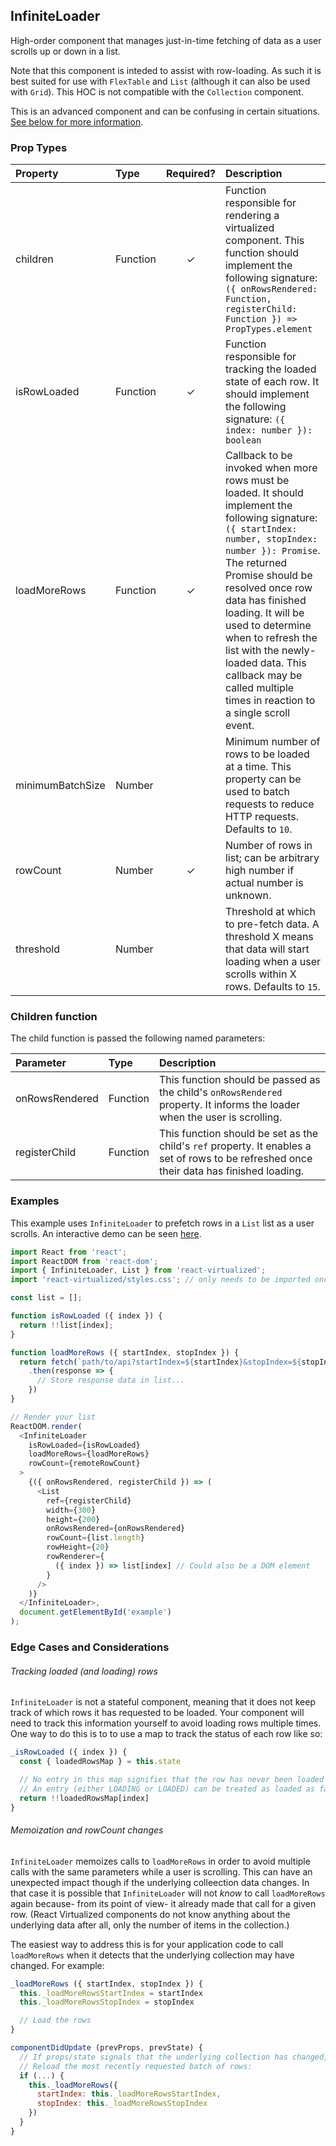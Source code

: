 InfiniteLoader
---------------

High-order component that manages just-in-time fetching of data as a user scrolls up or down in a list.

Note that this component is inteded to assist with row-loading.
As such it is best suited for use with `FlexTable` and `List` (although it can also be used with `Grid`).
This HOC is not compatible with the `Collection` component.

This is an advanced component and can be confusing in certain situations.
[See below for more information](#edge-cases-and-considerations).

### Prop Types
| Property | Type | Required? | Description |
|:---|:---|:---:|:---|
| children | Function | ✓ | Function responsible for rendering a virtualized component. This function should implement the following signature: `({ onRowsRendered: Function, registerChild: Function }) => PropTypes.element` |
| isRowLoaded | Function | ✓ | Function responsible for tracking the loaded state of each row. It should implement the following signature: `({ index: number }): boolean` |
| loadMoreRows | Function | ✓ | Callback to be invoked when more rows must be loaded. It should implement the following signature: `({ startIndex: number, stopIndex: number }): Promise`. The returned Promise should be resolved once row data has finished loading. It will be used to determine when to refresh the list with the newly-loaded data. This callback may be called multiple times in reaction to a single scroll event. |
| minimumBatchSize | Number |  | Minimum number of rows to be loaded at a time. This property can be used to batch requests to reduce HTTP requests. Defaults to `10`. |
| rowCount | Number | ✓ | Number of rows in list; can be arbitrary high number if actual number is unknown. |
| threshold | Number |  | Threshold at which to pre-fetch data. A threshold X means that data will start loading when a user scrolls within X rows. Defaults to `15`. |

### Children function

The child function is passed the following named parameters:

| Parameter | Type | Description |
|:---|:---|:---|
| onRowsRendered | Function | This function should be passed as the child's `onRowsRendered` property. It informs the loader when the user is scrolling. |
| registerChild | Function | This function should be set as the child's `ref` property. It enables a set of rows to be refreshed once their data has finished loading. |

### Examples

This example uses `InfiniteLoader` to prefetch rows in a `List` list as a user scrolls.
An interactive demo can be seen [here](https://bvaughn.github.io/react-virtualized/?component=InfiniteLoader).

```js
import React from 'react';
import ReactDOM from 'react-dom';
import { InfiniteLoader, List } from 'react-virtualized';
import 'react-virtualized/styles.css'; // only needs to be imported once

const list = [];

function isRowLoaded ({ index }) {
  return !!list[index];
}

function loadMoreRows ({ startIndex, stopIndex }) {
  return fetch(`path/to/api?startIndex=${startIndex}&stopIndex=${stopIndex}`)
    .then(response => {
      // Store response data in list...
    })
}

// Render your list
ReactDOM.render(
  <InfiniteLoader
    isRowLoaded={isRowLoaded}
    loadMoreRows={loadMoreRows}
    rowCount={remoteRowCount}
  >
    {({ onRowsRendered, registerChild }) => (
      <List
        ref={registerChild}
        width={300}
        height={200}
        onRowsRendered={onRowsRendered}
        rowCount={list.length}
        rowHeight={20}
        rowRenderer={
          ({ index }) => list[index] // Could also be a DOM element
        }
      />
    )}
  </InfiniteLoader>,
  document.getElementById('example')
);
```

### Edge Cases and Considerations

###### Tracking loaded (and loading) rows

`InfiniteLoader` is not a stateful component, meaning that it does not keep track of which rows it has requested to be loaded.
Your component will need to track this information yourself to avoid loading rows multiple times.
One way to do this is to to use a map to track the status of each row like so:

```js
_isRowLoaded ({ index }) {
  const { loadedRowsMap } = this.state

  // No entry in this map signifies that the row has never been loaded before
  // An entry (either LOADING or LOADED) can be treated as loaded as far as InfiniteLoader is concerned
  return !!loadedRowsMap[index]
}
```

###### Memoization and rowCount changes

`InfiniteLoader` memoizes calls to `loadMoreRows` in order to avoid multiple calls with the same parameters while a user is scrolling.
This can have an unexpected impact though if the underlying colleection data changes.
In that case it is possible that `InfiniteLoader` will not _know_ to call `loadMoreRows` again because- from its point of view- it already made that call for a given row.
(React Virtualized components do not know anything about the underlying data after all, only the number of items in the collection.)

The easiest way to address this is for your application code to call `loadMoreRows` when it detects that the underlying collection may have changed.
For example:
```js
_loadMoreRows ({ startIndex, stopIndex }) {
  this._loadMoreRowsStartIndex = startIndex
  this._loadMoreRowsStopIndex = stopIndex

  // Load the rows
}

componentDidUpdate (prevProps, prevState) {
  // If props/state signals that the underlying collection has changed,
  // Reload the most recently requested batch of rows:
  if (...) {
    this._loadMoreRows({
      startIndex: this._loadMoreRowsStartIndex,
      stopIndex: this._loadMoreRowsStopIndex
    })
  }
}
```

